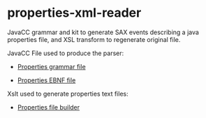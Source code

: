 # properties-xml-reader
JavaCC grammar and kit to generate SAX events describing a java properties file, and XSL transform to regenerate original file.


JavaCC File used to produce the parser:

 - [Properties grammar file](src/main/resources/jjt/properties.jjt)

 - [Properties EBNF file](src/main/resources/jjt/properties.html)

Xslt used to generate properties text files:

 - [Properties file builder](src/main/resources/xslt/properties.xslt)
